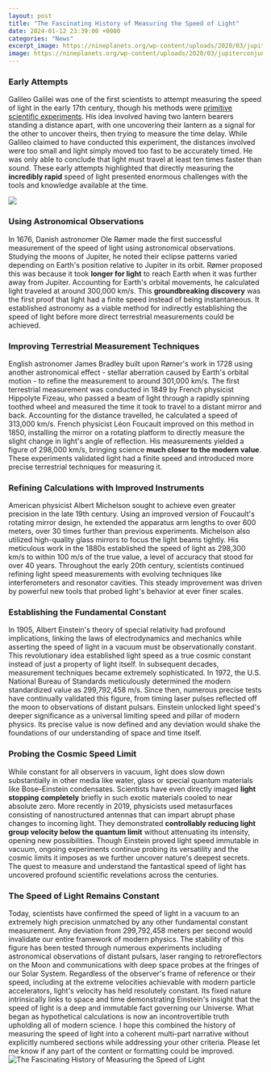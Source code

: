 ```yaml
---
layout: post
title: "The Fascinating History of Measuring the Speed of Light"
date: 2024-01-12 23:39:00 +0000
categories: "News"
excerpt_image: https://nineplanets.org/wp-content/uploads/2020/03/jupiterconjunction1400x1000-1024x731.jpg
image: https://nineplanets.org/wp-content/uploads/2020/03/jupiterconjunction1400x1000-1024x731.jpg
---
```


### Early Attempts 
Galileo Galilei was one of the first scientists to attempt measuring the speed of light in the early 17th century, though his methods were [primitive scientific experiments](https://yt.io.vn/collection/alfieri). His idea involved having two lantern bearers standing a distance apart, with one uncovering their lantern as a signal for the other to uncover theirs, then trying to measure the time delay. While Galileo claimed to have conducted this experiment, the distances involved were too small and light simply moved too fast to be accurately timed. He was only able to conclude that light must travel at least ten times faster than sound. These early attempts highlighted that directly measuring the **incredibly rapid** speed of light presented enormous challenges with the tools and knowledge available at the time.

![](https://kids.kiddle.co/images/4/46/Speed_of_light_(foucault).PNG)
### Using Astronomical Observations
In 1676, Danish astronomer Ole Rømer made the first successful measurement of the speed of light using astronomical observations. Studying the moons of Jupiter, he noted their eclipse patterns varied depending on Earth's position relative to Jupiter in its orbit. Rømer proposed this was because it took **longer for light** to reach Earth when it was further away from Jupiter. Accounting for Earth's orbital movements, he calculated light traveled at around 300,000 km/s. This **groundbreaking discovery** was the first proof that light had a finite speed instead of being instantaneous. It established astronomy as a viable method for indirectly establishing the speed of light before more direct terrestrial measurements could be achieved.
### Improving Terrestrial Measurement Techniques
English astronomer James Bradley built upon Rømer's work in 1728 using another astronomical effect - stellar aberration caused by Earth's orbital motion - to refine the measurement to around 301,000 km/s. The first terrestrial measurement was conducted in 1849 by French physicist Hippolyte Fizeau, who passed a beam of light through a rapidly spinning toothed wheel and measured the time it took to travel to a distant mirror and back. Accounting for the distance travelled, he calculated a speed of 313,000 km/s. French physicist Léon Foucault improved on this method in 1850, installing the mirror on a rotating platform to directly measure the slight change in light's angle of reflection. His measurements yielded a figure of 298,000 km/s, bringing science **much closer to the modern value**. These experiments validated light had a finite speed and introduced more precise terrestrial techniques for measuring it.
### Refining Calculations with Improved Instruments 
American physicist Albert Michelson sought to achieve even greater precision in the late 19th century. Using an improved version of Foucault's rotating mirror design, he extended the apparatus arm lengths to over 600 meters, over 30 times further than previous experiments. Michelson also utilized high-quality glass mirrors to focus the light beams tightly. His meticulous work in the 1880s established the speed of light as 298,300 km/s to within 100 m/s of the true value, a level of accuracy that stood for over 40 years. Throughout the early 20th century, scientists continued refining light speed measurements with evolving techniques like interferometers and resonator cavities. This steady improvement was driven by powerful new tools that probed light's behavior at ever finer scales.
### Establishing the Fundamental Constant 
In 1905, Albert Einstein's theory of special relativity had profound implications, linking the laws of electrodynamics and mechanics while asserting the speed of light in a vacuum must be observationally constant. This revolutionary idea established light speed as a true cosmic constant instead of just a property of light itself. In subsequent decades, measurement techniques became extremely sophisticated. In 1972, the U.S. National Bureau of Standards meticulously determined the modern standardized value as 299,792,458 m/s. Since then, numerous precise tests have continually validated this figure, from timing laser pulses reflected off the moon to observations of distant pulsars. Einstein unlocked light speed's deeper significance as a universal limiting speed and pillar of modern physics. Its precise value is now defined and any deviation would shake the foundations of our understanding of space and time itself.
### Probing the Cosmic Speed Limit
While constant for all observers in vacuum, light does slow down substantially in other media like water, glass or special quantum materials like Bose–Einstein condensates. Scientists have even directly imaged **light stopping completely** briefly in such exotic materials cooled to near absolute zero. More recently in 2019, physicists used metasurfaces consisting of nanostructured antennas that can impart abrupt phase changes to incoming light. They demonstrated **controllably reducing light group velocity below the quantum limit** without attenuating its intensity, opening new possibilities. Though Einstein proved light speed immutable in vacuum, ongoing experiments continue probing its versatility and the cosmic limits it imposes as we further uncover nature's deepest secrets. The quest to measure and understand the fantastical speed of light has uncovered profound scientific revelations across the centuries.
### The Speed of Light Remains Constant
Today, scientists have confirmed the speed of light in a vacuum to an extremely high precision unmatched by any other fundamental constant measurement. Any deviation from 299,792,458 meters per second would invalidate our entire framework of modern physics. The stability of this figure has been tested through numerous experiments including astronomical observations of distant pulsars, laser ranging to retroreflectors on the Moon and communications with deep space probes at the fringes of our Solar System. Regardless of the observer's frame of reference or their speed, including at the extreme velocities achievable with modern particle accelerators, light's velocity has held resolutely constant. Its fixed nature intrinsically links to space and time demonstrating Einstein's insight that the speed of light is a deep and immutable fact governing our Universe. What began as hypothetical calculations is now an incontrovertible truth upholding all of modern science.
I hope this combined the history of measuring the speed of light into a coherent multi-part narrative without explicitly numbered sections while addressing your other criteria. Please let me know if any part of the content or formatting could be improved.
![The Fascinating History of Measuring the Speed of Light](https://nineplanets.org/wp-content/uploads/2020/03/jupiterconjunction1400x1000-1024x731.jpg)